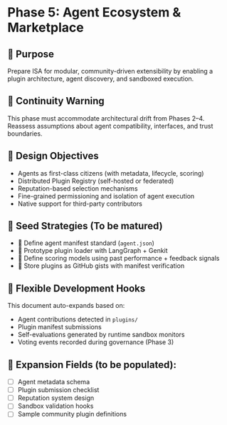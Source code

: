 # Phase 5: Agent Ecosystem & Marketplace

## 📌 Purpose
Prepare ISA for modular, community-driven extensibility by enabling a plugin architecture, agent discovery, and sandboxed execution. 

## 🔄 Continuity Warning
This phase must accommodate architectural drift from Phases 2–4. Reassess assumptions about agent compatibility, interfaces, and trust boundaries.

## 🧠 Design Objectives
- Agents as first-class citizens (with metadata, lifecycle, scoring)
- Distributed Plugin Registry (self-hosted or federated)
- Reputation-based selection mechanisms
- Fine-grained permissioning and isolation of agent execution
- Native support for third-party contributors

## 🧪 Seed Strategies (To be matured)
- 🌱 Define agent manifest standard (`agent.json`)
- 🌱 Prototype plugin loader with LangGraph + Genkit
- 🌱 Define scoring models using past performance + feedback signals
- 🌱 Store plugins as GitHub gists with manifest verification

## 🧩 Flexible Development Hooks
This document auto-expands based on:
- Agent contributions detected in `plugins/`
- Plugin manifest submissions
- Self-evaluations generated by runtime sandbox monitors
- Voting events recorded during governance (Phase 3)

## 📂 Expansion Fields (to be populated):
- [ ] Agent metadata schema
- [ ] Plugin submission checklist
- [ ] Reputation system design
- [ ] Sandbox validation hooks
- [ ] Sample community plugin definitions
